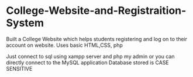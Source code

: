 # College-Website-and-Registraition-System
Built a College Website which helps students registering and log on to their account on website.
Uses basic HTML,CSS, php

Just connect to sql using xampp server and php my admin or you can directly connect to the MySQL application
Database stored is CASE SENSITIVE
